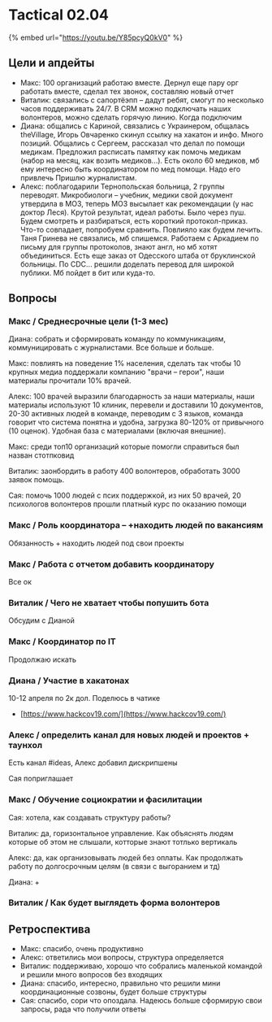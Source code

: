 # Tactical 02.04

{% embed url="https://youtu.be/Y85pcyQ0kV0" %}

## Цели и апдейты

* Макс: 100 организаций работаю вместе. Дернул еще пару орг работать вместе, сделал тех звонок, составляю новый отчет
* Виталик: связались с сапортёэпп – дадут ребят, смогут по несколько часов поддерживать 24/7. В CRM можно подключать наших волонтеров, можно сделать горячую линию. Когда подключим
* Диана: общались с Кариной, связались с Украинером, общалась theVillage, Игорь Овчаренко скинул ссылку на хакатон и инфо. Много позиций. Общались с Сергеем, рассказал что делал по помощи медикам. Предложил расписать памятку как помочь медикам \(набор на месяц, как возить медиков...\). Есть около 60 медиков, мб ему интересно быть координатором по мед помощи. Надо его привлечь Пришлю журналистам.
* Алекс: поблагодарили Тернопольская больница, 2 группы переводят. Микробиологи – учебник, медики свой документ утвердила в МОЗ, теперь МОЗ высылает как рекомендации \(у нас доктор Леся\). Крутой результат, идеал работы. Было через пуш. Будем смотреть и разбираться, есть короткий протокол-приказ. Что-то совпадает, попробуем сравнить. Повлияло как будем лечить. Таня Гринева не связались, мб спишемся. Работаем с Аркадием по письму для группы протоколов, знают англ, но мб хотят объединиться. Есть еще заказ от Одесского штаба от бруклинской больницы. По CDC... решили доделать перевод для широкой публики. Мб пойдет в бит или куда-то.  

## Вопросы

### Макс / Среднесрочные цели \(1-3 мес\)

Диана: собрать и сформировать команду по коммуникациям, коммуницировать с журналистами. Все больше и больше.

Макс: повлиять на поведение 1% населения, сделать так чтобы 10 крупных медиа поддержали компанию "врачи – герои", наши материалы прочитали 10% врачей.

Алекс: 100 врачей выразили благодарность за наши материалы, наши материалы используют 10 клиник, перевели и доставили 10 документов, 20-30 активных людей в команде, переводим с 3 языков, команда говорит что система понятна и удобна, загрузка 80-120% от привычного \(10 оценок\). Удобная база с материалами \(включая внешние\).

Макс: среди топ10 организаций которые помогли справиться был назван стотпковид

Виталик: заонбордить в работу 400 волонтеров, обработать 3000 заявок помощь.

Сая: помочь 1000 людей с псих поддержкой, из них 50 врачей, 20 психологов волонтеров прошли платный курс по оказанию помощи 

### Макс / Роль координатора – +находить людей по вакансиям

Обязанность + находить людей под свои проекты

### Макс / Работа с отчетом добавить координатору

Все ок

### Виталик / Чего не хватает чтобы попушить бота

Обсудим с Дианой

### Макс / Координатор по IT

Продолжаю искать

### Диана / Участие в хакатонах

10-12 апреля по 2к дол. Поделюсь в чатике

* [https://www.hackcov19.com/](https://www.hackcov19.com/)

### Алекс / определить канал для новых людей и проектов + таунхол

Есть канал \#ideas, Алекс добавил дискрипшены

Сая поприглашает

### Макс / Обучение социократии и фасилитации

Сая: хотела, как создавать структуру работы?

Виталик: да, горизонтальное управление. Как объяснять людям которые об этом не слышали, котторые знают тотлько вертикаль

Алекс: да, как организовывать людей без оплаты. Как продолжать работу по долгосрочным целям \(в связи с выгоранием и тд\)

Диана: +

### Виталик / Как будет выглядеть форма волонтеров

## Ретроспектива

* Макс: спасибо, очень продуктивно
* Алекс: ответились мои вопросы, структура определяется
* Виталик: поддерживаю, хорошо что собрались маленькой командой и решили много вопросов без входящих
* Диана: спасибо, интересно, правильно что решили мини координационные созвоны, будет больше структуры
* Сая: спасибо, сори что опоздала. Надеюсь больше сформирую свои запросы, рада что получили ответы

